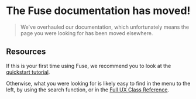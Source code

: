 # The Fuse documentation has moved!

> We've overhauled our documentation, which unfortunately means the page you were looking for has been moved elsewhere.

## Resources

If this is your first time using Fuse, we recommend you to look at the [quickstart tutorial](../basics/quickstart.md).

Otherwise, what you were looking for is likely easy to find in the menu to the left, by using the search function, or in the [Full UX Class Reference](../full-ux-class-reference.md).
